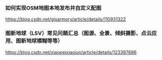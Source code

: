 ### 如何实现OSM地图本地发布并自定义配图

https://blog.csdn.net/gisarmory/article/details/110931322

### 图新地球（LSV）常见问题汇总（图源、全景、倾斜摄影、点云应用、图新地球模糊等等）

https://blog.csdn.net/xiaopeixiaojun/article/details/123387686